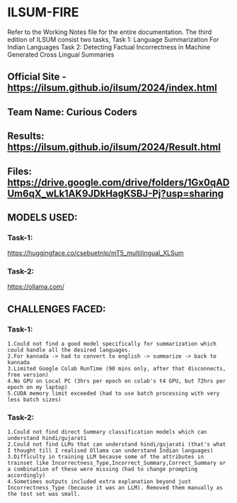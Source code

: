# ILSUM-FIRE
Refer to the Working Notes file for the entire documentation.
The third edition of ILSUM consist two tasks,  Task 1: Language Summarization For Indian Languages  Task 2: Detecting Factual Incorrectness in Machine Generated Cross Lingual Summaries

## Official Site - https://ilsum.github.io/ilsum/2024/index.html
## Team Name: Curious Coders
## Results: https://ilsum.github.io/ilsum/2024/Result.html

## Files: https://drive.google.com/drive/folders/1Gx0qADUm6qX_wLk1AK9JDkHagKSBJ-Pj?usp=sharing

## MODELS USED:
### Task-1:
  https://huggingface.co/csebuetnlp/mT5_multilingual_XLSum
### Task-2:
  https://ollama.com/
  
## CHALLENGES FACED:
### Task-1:
	1.Could not find a good model specifically for summarization which could handle all the desired languages.
	2.For kannada -> had to convert to english -> summarize -> back to kannada
	3.Limited Google Colab RunTime (90 mins only, after that disconnects, free version)
	4.No GPU on Local PC (3hrs per epoch on colab's t4 GPU, but 72hrs per epoch on my laptop)
	5.CUDA memory limit exceeded (had to use batch processing with very less batch sizes)
### Task-2:
	1.Could not find direct Summary classification models which can understand hindi/gujarati
	2.Could not find LLMs that can understand hindi/gujarati (that's what I thought till I realised Ollama can understand Indian languages)
	3.Difficulty in training LLM because some of the attributes in trainset like Incorrectness_Type,Incorrect_Summary,Correct_Summary or a combination of these were missing (had to change prompting accordingly)
	4.Sometimes outputs included extra explanation beyond just Incorrectness_Type (because it was an LLM). Removed them manually as the test set was small.
